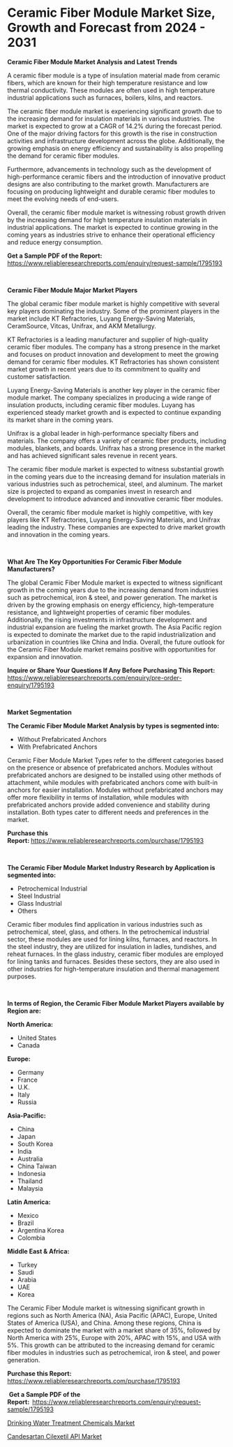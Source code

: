 <p><h1>Ceramic Fiber Module Market Size, Growth and Forecast from 2024 - 2031</h1></p><p><strong>Ceramic Fiber Module Market Analysis and Latest Trends</strong></p>
<p><p>A ceramic fiber module is a type of insulation material made from ceramic fibers, which are known for their high temperature resistance and low thermal conductivity. These modules are often used in high temperature industrial applications such as furnaces, boilers, kilns, and reactors.</p><p>The ceramic fiber module market is experiencing significant growth due to the increasing demand for insulation materials in various industries. The market is expected to grow at a CAGR of 14.2% during the forecast period. One of the major driving factors for this growth is the rise in construction activities and infrastructure development across the globe. Additionally, the growing emphasis on energy efficiency and sustainability is also propelling the demand for ceramic fiber modules.</p><p>Furthermore, advancements in technology such as the development of high-performance ceramic fibers and the introduction of innovative product designs are also contributing to the market growth. Manufacturers are focusing on producing lightweight and durable ceramic fiber modules to meet the evolving needs of end-users.</p><p>Overall, the ceramic fiber module market is witnessing robust growth driven by the increasing demand for high temperature insulation materials in industrial applications. The market is expected to continue growing in the coming years as industries strive to enhance their operational efficiency and reduce energy consumption.</p></p>
<p><strong>Get a Sample PDF of the Report:&nbsp;</strong> <a href="https://www.reliableresearchreports.com/enquiry/request-sample/1795193">https://www.reliableresearchreports.com/enquiry/request-sample/1795193</a></p>
<p>&nbsp;</p>
<p><strong>Ceramic Fiber Module Major Market Players</strong></p>
<p><p>The global ceramic fiber module market is highly competitive with several key players dominating the industry. Some of the prominent players in the market include KT Refractories, Luyang Energy-Saving Materials, CeramSource, Vitcas, Unifrax, and AKM Metallurgy.</p><p>KT Refractories is a leading manufacturer and supplier of high-quality ceramic fiber modules. The company has a strong presence in the market and focuses on product innovation and development to meet the growing demand for ceramic fiber modules. KT Refractories has shown consistent market growth in recent years due to its commitment to quality and customer satisfaction.</p><p>Luyang Energy-Saving Materials is another key player in the ceramic fiber module market. The company specializes in producing a wide range of insulation products, including ceramic fiber modules. Luyang has experienced steady market growth and is expected to continue expanding its market share in the coming years.</p><p>Unifrax is a global leader in high-performance specialty fibers and materials. The company offers a variety of ceramic fiber products, including modules, blankets, and boards. Unifrax has a strong presence in the market and has achieved significant sales revenue in recent years.</p><p>The ceramic fiber module market is expected to witness substantial growth in the coming years due to the increasing demand for insulation materials in various industries such as petrochemical, steel, and aluminum. The market size is projected to expand as companies invest in research and development to introduce advanced and innovative ceramic fiber modules.</p><p>Overall, the ceramic fiber module market is highly competitive, with key players like KT Refractories, Luyang Energy-Saving Materials, and Unifrax leading the industry. These companies are expected to drive market growth and innovation in the coming years.</p></p>
<p>&nbsp;</p>
<p><strong>What Are The Key Opportunities For Ceramic Fiber Module Manufacturers?</strong></p>
<p><p>The global Ceramic Fiber Module market is expected to witness significant growth in the coming years due to the increasing demand from industries such as petrochemical, iron & steel, and power generation. The market is driven by the growing emphasis on energy efficiency, high-temperature resistance, and lightweight properties of ceramic fiber modules. Additionally, the rising investments in infrastructure development and industrial expansion are fueling the market growth. The Asia Pacific region is expected to dominate the market due to the rapid industrialization and urbanization in countries like China and India. Overall, the future outlook for the Ceramic Fiber Module market remains positive with opportunities for expansion and innovation.</p></p>
<p><strong>Inquire or Share Your Questions If Any Before Purchasing This Report:</strong> <a href="https://www.reliableresearchreports.com/enquiry/pre-order-enquiry/1795193">https://www.reliableresearchreports.com/enquiry/pre-order-enquiry/1795193</a></p>
<p>&nbsp;</p>
<p><strong>Market Segmentation</strong></p>
<p><strong>The Ceramic Fiber Module Market Analysis by types is segmented into:</strong></p>
<p><ul><li>Without Prefabricated Anchors</li><li>With Prefabricated Anchors</li></ul></p>
<p><p>Ceramic Fiber Module Market Types refer to the different categories based on the presence or absence of prefabricated anchors. Modules without prefabricated anchors are designed to be installed using other methods of attachment, while modules with prefabricated anchors come with built-in anchors for easier installation. Modules without prefabricated anchors may offer more flexibility in terms of installation, while modules with prefabricated anchors provide added convenience and stability during installation. Both types cater to different needs and preferences in the market.</p></p>
<p><strong>Purchase this Report:&nbsp;</strong><a href="https://www.reliableresearchreports.com/purchase/1795193">https://www.reliableresearchreports.com/purchase/1795193</a></p>
<p>&nbsp;</p>
<p><strong>The Ceramic Fiber Module Market Industry Research by Application is segmented into:</strong></p>
<p><ul><li>Petrochemical Industrial</li><li>Steel Industrial</li><li>Glass Industrial</li><li>Others</li></ul></p>
<p><p>Ceramic fiber modules find application in various industries such as petrochemical, steel, glass, and others. In the petrochemical industrial sector, these modules are used for lining kilns, furnaces, and reactors. In the steel industry, they are utilized for insulation in ladles, tundishes, and reheat furnaces. In the glass industry, ceramic fiber modules are employed for lining tanks and furnaces. Besides these sectors, they are also used in other industries for high-temperature insulation and thermal management purposes.</p></p>
<p>&nbsp;</p>
<p><strong>In terms of Region, the Ceramic Fiber Module Market Players available by Region are:</strong></p>
<p>
    <p> <strong> North America: </strong>
        <ul>
            <li>United States</li>
            <li>Canada</li>
        </ul>
        </p> 
    <p> <strong> Europe: </strong>
        <ul>
            <li>Germany</li>
            <li>France</li>
            <li>U.K.</li>
            <li>Italy</li>
            <li>Russia</li>
        </ul>
        </p> 
    <p> <strong> Asia-Pacific: </strong>
        <ul>
            <li>China</li>
            <li>Japan</li>
            <li>South Korea</li>
            <li>India</li>
            <li>Australia</li>
            <li>China Taiwan</li>
            <li>Indonesia</li>
            <li>Thailand</li>
            <li>Malaysia</li>
        </ul>
        </p> 
    <p> <strong> Latin America: </strong>
        <ul>
            <li>Mexico</li>
            <li>Brazil</li>
            <li>Argentina Korea</li>
            <li>Colombia</li>
        </ul>
        </p> 
    <p> <strong> Middle East & Africa: </strong>
        <ul>
            <li>Turkey</li>
            <li>Saudi</li>
            <li>Arabia</li>
            <li>UAE</li>
            <li>Korea</li>
        </ul>
    </p>
    </p>
<p><p>The Ceramic Fiber Module market is witnessing significant growth in regions such as North America (NA), Asia Pacific (APAC), Europe, United States of America (USA), and China. Among these regions, China is expected to dominate the market with a market share of 35%, followed by North America with 25%, Europe with 20%, APAC with 15%, and USA with 5%. This growth can be attributed to the increasing demand for ceramic fiber modules in industries such as petrochemical, iron & steel, and power generation.</p></p>
<p><strong>Purchase this Report: </strong><a href="https://www.reliableresearchreports.com/purchase/1795193">https://www.reliableresearchreports.com/purchase/1795193</a></p>
<p>&nbsp;<strong>Get a Sample PDF of the Report:&nbsp;&nbsp;</strong><a href="https://www.reliableresearchreports.com/enquiry/request-sample/1795193">https://www.reliableresearchreports.com/enquiry/request-sample/1795193</a></p>
<p><strong></strong></p>
<p><p><a href="https://github.com/Alonsoolds3wq1d81czn8rbol/Market-Research-Report-List-1/blob/main/drinking-water-treatment-chemicals-market.md">Drinking Water Treatment Chemicals Market</a></p><p><a href="https://natural-crush-b99.notion.site/Candesartan-Cilexetil-API-Market-Size-Growth-and-Forecast-from-2024-2031-f4af483a24a545fda3b30de49bf0e64e">Candesartan Cilexetil API Market</a></p></p>